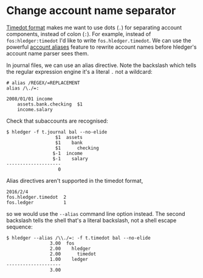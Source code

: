 # Change account name separator

[Timedot format](hledger.html#timedot) makes me want to use dots (`.`) for separating account components, instead of colon (`:`). 
For example, instead of `fos:hledger:timedot` I'd like to write `fos.hledger.timedot`.
We can use the powerful [account aliases](hledger.html#account-aliases) feature 
to rewrite account names before hledger's account name parser sees them.

In journal files, we can use an alias directive.
Note the backslash which tells the regular expression engine it's a literal `.` not a wildcard:

```journal
# alias /REGEX/=REPLACEMENT
alias /\./=:

2008/01/01 income
    assets.bank.checking  $1
    income.salary
```
Check that subaccounts are recognised:
```shell
$ hledger -f t.journal bal --no-elide
                  $1  assets
                  $1    bank
                  $1      checking
                 $-1  income
                 $-1    salary
--------------------
                   0
```

Alias directives aren't supported in the timedot format,

```timedot
2016/2/4
fos.hledger.timedot  2
fos.ledger           1
```
so we would use the `--alias` command line option instead.
The second backslash tells the shell that's a literal backslash, not a shell escape sequence:
```shell
$ hledger --alias /\\./=: -f t.timedot bal --no-elide
                3.00  fos
                2.00    hledger
                2.00      timedot
                1.00    ledger
--------------------
                3.00
```

